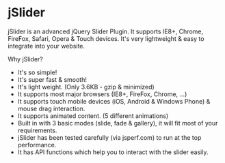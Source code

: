 # jSlider
jSlider is an advanced jQuery Slider Plugin. It supports IE8+, Chrome, FireFox, Safari, Opera &amp; Touch devices. It's very lightweight &amp; easy to integrate into your website.

Why jSlider?
- It's so simple!
- It's super fast & smooth!
- It's light weight. (Only 3.6KB - gzip & minimized)
- It supports most major browsers (IE8+, FireFox, Chrome, ...)
- It supports touch mobile devices (iOS, Android & Windows Phone) & mouse drag interaction.
- It supports animated content. (5 different animations)
- Built in with 3 basic modes (slide, fade & gallery), it will fit most of your requirements.
- jSlider has been tested carefully (via jsperf.com) to run at the top performance.
- It has API functions which help you to interact with the slider easily.
